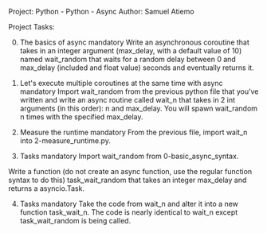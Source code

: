Project: Python - Python - Async
Author: Samuel Atiemo

Project Tasks:

0. The basics of async
mandatory
Write an asynchronous coroutine that takes in an integer argument (max_delay, with a default value of 10) named wait_random that waits for a random delay between 0 and max_delay (included and float value) seconds and eventually returns it.

1. Let's execute multiple coroutines at the same time with async
mandatory
Import wait_random from the previous python file that you’ve written and write an async routine called wait_n that takes in 2 int arguments (in this order): n and max_delay. You will spawn wait_random n times with the specified max_delay.

2. Measure the runtime
mandatory
From the previous file, import wait_n into 2-measure_runtime.py.

3. Tasks
mandatory
Import wait_random from 0-basic_async_syntax.

Write a function (do not create an async function, use the regular function syntax to do this) task_wait_random that takes an integer max_delay and returns a asyncio.Task.

4. Tasks
mandatory
Take the code from wait_n and alter it into a new function task_wait_n. The code is nearly identical to wait_n except task_wait_random is being called.


